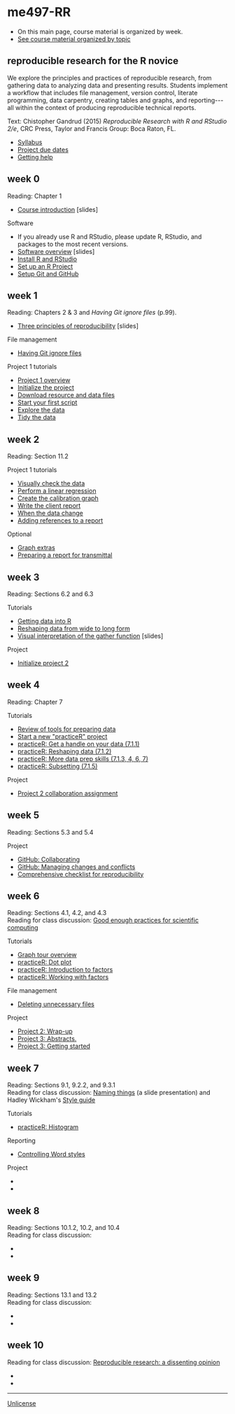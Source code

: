 
# me497-RR

- On this main page, course material is organized by week. 
- [See course material organized by topic](cm/README.md)  

## reproducible research for the R novice

We explore the principles and practices of reproducible research, from gathering data to analyzing data and presenting results. Students implement a  workflow that includes file management, version control, literate programming, data carpentry, creating tables and graphs, and reporting---all within the context of producing reproducible technical reports. 

Text: Chistopher Gandrud (2015) *Reproducible Research with R and RStudio 2/e*, CRC Press, Taylor and Francis Group: Boca Raton, FL. 

- [Syllabus](cm/cm001_syllabus.md) 
- [Project due dates](cm/cm002a_deadlines.md) 
- [Getting help ](cm/cm002b_getting-help.md) 

## week 0

Reading: Chapter 1 

- [Course introduction](slides/slides001_introduction.pdf) [slides] 

Software 

- If you already use R and RStudio, please update R, RStudio, and packages to the most recent versions. 
- [Software overview](slides/slides002_software.pdf) [slides] 
- [Install R and RStudio](https://github.com/DSR-RHIT/install-R-and-RStudio) 
- [Set up an R Project](https://github.com/DSR-RHIT/install-R-and-RStudio) 
- [Setup Git and GitHub](cm/cm003_git-setup.md) 


## week 1


Reading: Chapters 2 & 3 and *Having Git ignore files* (p.99).  

- [Three principles of reproducibility](slides/slides003_start-report.pdf) [slides]  

File management 

- [Having Git ignore files](cm/cm008_project-1_gitignore.md) 

Project 1 tutorials 

- [Project 1 overview](cm/cm004_project-1_overview.md) 
- [Initialize the project](cm/cm005_project-1_initialize.md) 
- [Download resource and data files](cm/cm006_project-1_downloads.md) 
- [Start your first script](cm/cm007_project-1_first-script.md) 
- [Explore the data](cm/cm009_project-1_explore-data.md) 
- [Tidy the data](cm/cm010_project-1_tidy-data.md) 

## week 2

Reading: Section 11.2 

Project 1 tutorials 

- [Visually check the data](cm/cm011_project-1_graph-first-look.md) 
- [Perform a linear regression](cm/cm012_project-1_regression.md) 
- [Create the calibration graph](cm/cm013_project-1_graph-better.md) 
- [Write the client report](cm/cm015_project-1_report.md) 
- [When the data change](cm/cm017_project-1_data-change.md) 
- [Adding references to a report](cm/cm018_project-1_references.md) 

Optional  

- [Graph extras](cm/cm014_project-1_graph-extras.md) 
- [Preparing a report for transmittal](cm/cm016_project-1_report-transmittal.md) 

## week 3

Reading: Sections 6.2 and 6.3 

Tutorials 

- [Getting data into R](cm/cm020_getting-data-into-R.md) 
- [Reshaping data from wide to long form](cm/cm021_reshaping-data.md) 
- [Visual interpretation of the gather function](slides/slides004_visual-gather.pdf)  [slides] 

Project 

- [Initialize project 2](cm/cm019_project-2_start.md) 

## week 4 

Reading: Chapter 7 

Tutorials 

- [Review of tools for preparing data](cm/cm022_review-data-prep.md) 
- [Start a new "practiceR" project](cm/cm023_practiceR.md) 
- [practiceR: Get a handle on your data (7.1.1)](cm/cm024_ch07_handle-on-data.md) 
- [practiceR: Reshaping data (7.1.2)](cm/cm025_ch07_reshaping-data.md) 
- [practiceR: More data prep skills (7.1.3, 4, 6, 7)](cm/cm026_ch07_more-data-prep.md) 
- [practiceR: Subsetting (7.1.5)](cm/cm028_ch07_subsetting.md) 

Project 

- [Project 2 collaboration assignment](cm/cm027_project-2_reviewers.md) 

## week 5 

Reading: Sections 5.3 and 5.4 

Project 

- [GitHub: Collaborating](cm/cm029_collaborating-github.md) 
- [GitHub: Managing changes and conflicts](cm/cm030_change-conflict-revert.md) 
- [Comprehensive checklist for reproducibility](http://ropensci.github.io/reproducibility-guide/sections/checklist/) 

## week 6 

Reading: Sections 4.1, 4.2, and 4.3    
Reading for class discussion: [Good enough practices for scientific computing](http://swcarpentry.github.io/good-enough-practices-in-scientific-computing/)  

Tutorials 

- [Graph tour overview](cm/cm034_graph-tour-overview.md) 
- [practiceR: Dot plot](cm/cm035_dot-plot.md) 
- [practiceR: Introduction to factors](cm/cm032_factors.md) 
- [practiceR: Working with factors](cm/cm033_working-with-factors.md) 

File management  

- [Deleting unnecessary files](cm/cm037_unlink-files.md) 

Project 

- [Project 2: Wrap-up](cm/cm040_project-2_wrapup.md) 
- [Project 3: Abstracts.](cm/cm031_project-3-descriptions.md) 
- [Project 3: Getting started](cm/cm037_project-3_collabs.md)




## week 7 

Reading: Sections 9.1, 9.2.2, and 9.3.1    
Reading for class discussion: [Naming things](https://rawgit.com/Reproducible-Science-Curriculum/rr-organization1/master/organization-01-slides.html#1) (a slide presentation) and Hadley Wickham's [Style guide](http://adv-r.had.co.nz/Style.html)  

Tutorials 

- [practiceR: Histogram](cm/cm036_histogram.md) 

Reporting 

- [Controlling Word styles](cm/cm041_word-styles.md) 





Project 

- 
- 




## week 8 

Reading: Sections 10.1.2, 10.2, and 10.4    
Reading for class discussion: 

- 
- 

## week 9 

Reading: Sections 13.1 and 13.2    
Reading for class discussion: 

- 
- 

## week 10 

Reading for class discussion: [Reproducible research: a dissenting opinion](http://cogprints.org/8675/1/ReproducibleResearch.pdf) 

- 
- 

---
[Unlicense](UNLICENSE.md)
